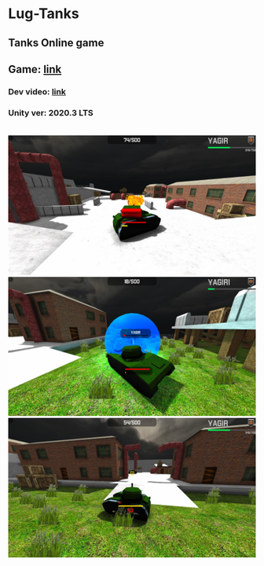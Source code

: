 # Lug-Tanks

<h2>Tanks Online game</h2>
<h2>Game: <a href="https://gamejolt.com/games/LT/627862">link</a></h2>
<h3>Dev video: <a href="https://youtu.be/Tgen3PTlSoI">link</a><h3>
<p>Unity ver: 2020.3 LTS</p>

<br>
<img src="1.jpg">

<br>
<img src="2.jpg">

<br>
<img src="3.jpg">

